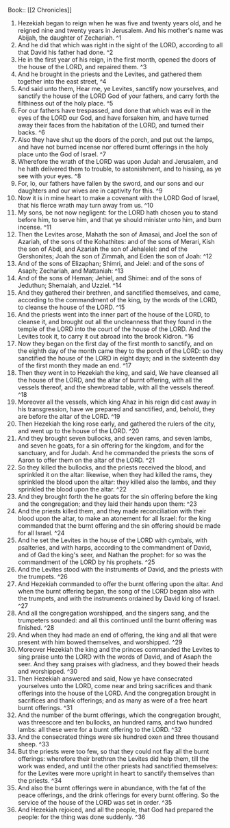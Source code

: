  Book:: [[2 Chronicles]]
 1. Hezekiah began to reign when he was five and twenty years old, and he reigned nine and twenty years in Jerusalem. And his mother's name was Abijah, the daughter of Zechariah. ^1
 2. And he did that which was right in the sight of the LORD, according to all that David his father had done. ^2
 3. He in the first year of his reign, in the first month, opened the doors of the house of the LORD, and repaired them. ^3
 4. And he brought in the priests and the Levites, and gathered them together into the east street, ^4
 5. And said unto them, Hear me, ye Levites, sanctify now yourselves, and sanctify the house of the LORD God of your fathers, and carry forth the filthiness out of the holy place. ^5
 6. For our fathers have trespassed, and done that which was evil in the eyes of the LORD our God, and have forsaken him, and have turned away their faces from the habitation of the LORD, and turned their backs. ^6
 7. Also they have shut up the doors of the porch, and put out the lamps, and have not burned incense nor offered burnt offerings in the holy place unto the God of Israel. ^7
 8. Wherefore the wrath of the LORD was upon Judah and Jerusalem, and he hath delivered them to trouble, to astonishment, and to hissing, as ye see with your eyes. ^8
 9. For, lo, our fathers have fallen by the sword, and our sons and our daughters and our wives are in captivity for this. ^9
 10. Now it is in mine heart to make a covenant with the LORD God of Israel, that his fierce wrath may turn away from us. ^10
 11. My sons, be not now negligent: for the LORD hath chosen you to stand before him, to serve him, and that ye should minister unto him, and burn incense. ^11
 12. Then the Levites arose, Mahath the son of Amasai, and Joel the son of Azariah, of the sons of the Kohathites: and of the sons of Merari, Kish the son of Abdi, and Azariah the son of Jehalelel: and of the Gershonites; Joah the son of Zimmah, and Eden the son of Joah: ^12
 13. And of the sons of Elizaphan; Shimri, and Jeiel: and of the sons of Asaph; Zechariah, and Mattaniah: ^13
 14. And of the sons of Heman; Jehiel, and Shimei: and of the sons of Jeduthun; Shemaiah, and Uzziel. ^14
 15. And they gathered their brethren, and sanctified themselves, and came, according to the commandment of the king, by the words of the LORD, to cleanse the house of the LORD. ^15
 16. And the priests went into the inner part of the house of the LORD, to cleanse it, and brought out all the uncleanness that they found in the temple of the LORD into the court of the house of the LORD. And the Levites took it, to carry it out abroad into the brook Kidron. ^16
 17. Now they began on the first day of the first month to sanctify, and on the eighth day of the month came they to the porch of the LORD: so they sanctified the house of the LORD in eight days; and in the sixteenth day of the first month they made an end. ^17
 18. Then they went in to Hezekiah the king, and said, We have cleansed all the house of the LORD, and the altar of burnt offering, with all the vessels thereof, and the shewbread table, with all the vessels thereof. ^18
 19. Moreover all the vessels, which king Ahaz in his reign did cast away in his transgression, have we prepared and sanctified, and, behold, they are before the altar of the LORD. ^19
 20. Then Hezekiah the king rose early, and gathered the rulers of the city, and went up to the house of the LORD. ^20
 21. And they brought seven bullocks, and seven rams, and seven lambs, and seven he goats, for a sin offering for the kingdom, and for the sanctuary, and for Judah. And he commanded the priests the sons of Aaron to offer them on the altar of the LORD. ^21
 22. So they killed the bullocks, and the priests received the blood, and sprinkled it on the altar: likewise, when they had killed the rams, they sprinkled the blood upon the altar: they killed also the lambs, and they sprinkled the blood upon the altar. ^22
 23. And they brought forth the he goats for the sin offering before the king and the congregation; and they laid their hands upon them: ^23
 24. And the priests killed them, and they made reconciliation with their blood upon the altar, to make an atonement for all Israel: for the king commanded that the burnt offering and the sin offering should be made for all Israel. ^24
 25. And he set the Levites in the house of the LORD with cymbals, with psalteries, and with harps, according to the commandment of David, and of Gad the king's seer, and Nathan the prophet: for so was the commandment of the LORD by his prophets. ^25
 26. And the Levites stood with the instruments of David, and the priests with the trumpets. ^26
 27. And Hezekiah commanded to offer the burnt offering upon the altar. And when the burnt offering began, the song of the LORD began also with the trumpets, and with the instruments ordained by David king of Israel. ^27
 28. And all the congregation worshipped, and the singers sang, and the trumpeters sounded: and all this continued until the burnt offering was finished. ^28
 29. And when they had made an end of offering, the king and all that were present with him bowed themselves, and worshipped. ^29
 30. Moreover Hezekiah the king and the princes commanded the Levites to sing praise unto the LORD with the words of David, and of Asaph the seer. And they sang praises with gladness, and they bowed their heads and worshipped. ^30
 31. Then Hezekiah answered and said, Now ye have consecrated yourselves unto the LORD, come near and bring sacrifices and thank offerings into the house of the LORD. And the congregation brought in sacrifices and thank offerings; and as many as were of a free heart burnt offerings. ^31
 32. And the number of the burnt offerings, which the congregation brought, was threescore and ten bullocks, an hundred rams, and two hundred lambs: all these were for a burnt offering to the LORD. ^32
 33. And the consecrated things were six hundred oxen and three thousand sheep. ^33
 34. But the priests were too few, so that they could not flay all the burnt offerings: wherefore their brethren the Levites did help them, till the work was ended, and until the other priests had sanctified themselves: for the Levites were more upright in heart to sanctify themselves than the priests. ^34
 35. And also the burnt offerings were in abundance, with the fat of the peace offerings, and the drink offerings for every burnt offering. So the service of the house of the LORD was set in order. ^35
 36. And Hezekiah rejoiced, and all the people, that God had prepared the people: for the thing was done suddenly. ^36
